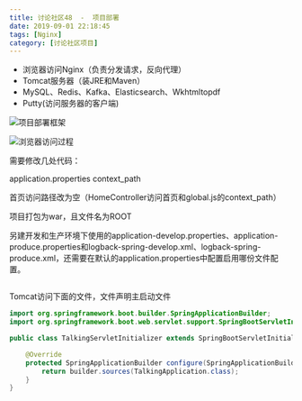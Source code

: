 ```yaml
---
title: 讨论社区48  -  项目部署
date: 2019-09-01 22:18:45
tags: [Nginx]
category: [讨论社区项目]
---
```


* 浏览器访问Nginx（负责分发请求，反向代理）
* Tomcat服务器（装JRE和Maven）
* MySQL、Redis、Kafka、Elasticsearch、Wkhtmltopdf
* Putty(访问服务器的客户端)

![项目部署框架](https://s1.ax1x.com/2020/09/08/wl1ci6.png)

![浏览器访问过程](https://s1.ax1x.com/2020/09/08/wl1hsH.png)

需要修改几处代码：

application.properties context_path

首页访问路径改为空（HomeController访问首页和global.js的context_path）

项目打包为war，且文件名为ROOT

另建开发和生产环境下使用的application-develop.properties、application-produce.properties和logback-spring-develop.xml、logback-spring-produce.xml，还需要在默认的application.properties中配置启用哪份文件配置。

```xml

```

Tomcat访问下面的文件，文件声明主启动文件

```java
import org.springframework.boot.builder.SpringApplicationBuilder;
import org.springframework.boot.web.servlet.support.SpringBootServletInitializer;

public class TalkingServletInitializer extends SpringBootServletInitializer {

    @Override
    protected SpringApplicationBuilder configure(SpringApplicationBuilder builder) {
        return builder.sources(TalkingApplication.class);
    }
}
```

